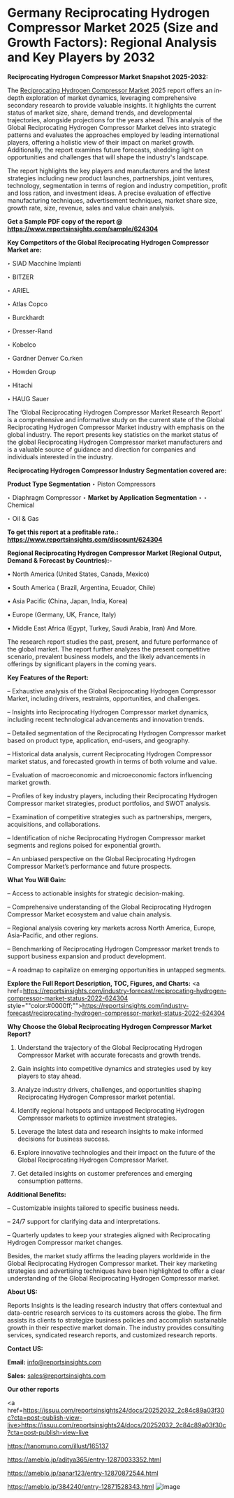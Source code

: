# Germany Reciprocating Hydrogen Compressor Market 2025 (Size and Growth Factors): Regional Analysis and Key Players by 2032

<strong>Reciprocating Hydrogen Compressor Market Snapshot 2025-2032:</strong>

The <a href=https://www.reportsinsights.com/sample/624304>Reciprocating Hydrogen Compressor Market</a> 2025 report offers an in-depth exploration of market dynamics, leveraging comprehensive secondary research to provide valuable insights. It highlights the current status of market size, share, demand trends, and developmental trajectories, alongside projections for the years ahead. This analysis of the Global Reciprocating Hydrogen Compressor Market delves into strategic patterns and evaluates the approaches employed by leading international players, offering a holistic view of their impact on market growth. Additionally, the report examines future forecasts, shedding light on opportunities and challenges that will shape the industry's landscape.

The report highlights the key players and manufacturers and the latest strategies including new product launches, partnerships, joint ventures, technology, segmentation in terms of region and industry competition, profit and loss ration, and investment ideas. A precise evaluation of effective manufacturing techniques, advertisement techniques, market share size, growth rate, size, revenue, sales and value chain analysis.

<strong>Get a Sample PDF copy of the report @ <a href=https://www.reportsinsights.com/sample/624304 style=color:#0000ff;>https://www.reportsinsights.com/sample/624304</a></strong>

<strong>Key Competitors of the Global Reciprocating Hydrogen Compressor Market are:</strong>

‣ SIAD Macchine Impianti

‣ BITZER

‣ ARIEL

‣ Atlas Copco

‣ Burckhardt

‣ Dresser-Rand

‣ Kobelco

‣ Gardner Denver
 Co.rken

‣ Howden Group

‣ Hitachi

‣ HAUG Sauer

The ‘Global Reciprocating Hydrogen Compressor Market Research Report’ is a comprehensive and informative study on the current state of the Global Reciprocating Hydrogen Compressor Market industry with emphasis on the global industry. The report presents key statistics on the market status of the global Reciprocating Hydrogen Compressor market manufacturers and is a valuable source of guidance and direction for companies and individuals interested in the industry.

<strong>Reciprocating Hydrogen Compressor Industry Segmentation covered are:</strong>

<strong>Product Type Segmentation</strong>
‣
Piston Compressors

‣ Diaphragm Compressor
‣ 
<strong>Market by Application Segmentation</strong>
‣
‣  Chemical

‣ Oil & Gas

<strong>To get this report at a profitable rate.: <a href=https://www.reportsinsights.com/discount/624304 style=color:#0000ff;>https://www.reportsinsights.com/discount/624304</a></strong>

<strong>Regional Reciprocating Hydrogen Compressor Market (Regional Output, Demand &amp; Forecast by Countries):-</strong>

• North America (United States, Canada, Mexico)

• South America ( Brazil, Argentina, Ecuador, Chile)

• Asia Pacific (China, Japan, India, Korea)

• Europe (Germany, UK, France, Italy)

• Middle East Africa (Egypt, Turkey, Saudi Arabia, Iran) And More.

The research report studies the past, present, and future performance of the global market. The report further analyzes the present competitive scenario, prevalent business models, and the likely advancements in offerings by significant players in the coming years.

<strong>Key Features of the Report:</strong>

– Exhaustive analysis of the Global Reciprocating Hydrogen Compressor Market, including drivers, restraints, opportunities, and challenges.

– Insights into Reciprocating Hydrogen Compressor market dynamics, including recent technological advancements and innovation trends.

– Detailed segmentation of the Reciprocating Hydrogen Compressor market based on product type, application, end-users, and geography.

– Historical data analysis, current Reciprocating Hydrogen Compressor market status, and forecasted growth in terms of both volume and value.

– Evaluation of macroeconomic and microeconomic factors influencing market growth.

– Profiles of key industry players, including their Reciprocating Hydrogen Compressor market strategies, product portfolios, and SWOT analysis.

– Examination of competitive strategies such as partnerships, mergers, acquisitions, and collaborations.

– Identification of niche Reciprocating Hydrogen Compressor market segments and regions poised for exponential growth.

– An unbiased perspective on the Global Reciprocating Hydrogen Compressor Market’s performance and future prospects.

<strong>What You Will Gain:</strong>

– Access to actionable insights for strategic decision-making.

– Comprehensive understanding of the Global Reciprocating Hydrogen Compressor Market ecosystem and value chain analysis.

– Regional analysis covering key markets across North America, Europe, Asia-Pacific, and other regions.

– Benchmarking of Reciprocating Hydrogen Compressor market trends to support business expansion and product development.

– A roadmap to capitalize on emerging opportunities in untapped segments.

<strong>Explore the Full Report Description, TOC, Figures, and Charts:</strong>
<a href=https://reportsinsights.com/industry-forecast/reciprocating-hydrogen-compressor-market-status-2022-624304 style=""color:#0000ff;"">https://reportsinsights.com/industry-forecast/reciprocating-hydrogen-compressor-market-status-2022-624304</a>

<strong>Why Choose the Global Reciprocating Hydrogen Compressor Market Report?</strong>

1. Understand the trajectory of the Global Reciprocating Hydrogen Compressor Market with accurate forecasts and growth trends.

2. Gain insights into competitive dynamics and strategies used by key players to stay ahead.

3. Analyze industry drivers, challenges, and opportunities shaping Reciprocating Hydrogen Compressor market potential.

4. Identify regional hotspots and untapped Reciprocating Hydrogen Compressor markets to optimize investment strategies.

5. Leverage the latest data and research insights to make informed decisions for business success.

6. Explore innovative technologies and their impact on the future of the Global Reciprocating Hydrogen Compressor Market.

7. Get detailed insights on customer preferences and emerging consumption patterns.

<strong>Additional Benefits:</strong>

– Customizable insights tailored to specific business needs.

– 24/7 support for clarifying data and interpretations.

– Quarterly updates to keep your strategies aligned with Reciprocating Hydrogen Compressor market changes.

Besides, the market study affirms the leading players worldwide in the Global Reciprocating Hydrogen Compressor market. Their key marketing strategies and advertising techniques have been highlighted to offer a clear understanding of the Global Reciprocating Hydrogen Compressor market.

<strong><strong>About US</strong>:</strong>

Reports Insights is the leading research industry that offers contextual and data-centric research services to its customers across the globe. The firm assists its clients to strategize business policies and accomplish sustainable growth in their respective market domain. The industry provides consulting services, syndicated research reports, and customized research reports.

<strong>Contact US:</strong>

<p class=><b>Email:</b> <a href=mailto:info@reportsinsights.com>info@reportsinsights.com</a></p>
<p class=><b>Sales:</b> <a href=mailto:sales@reportsinsights.com>sales@reportsinsights.com</a></p>

<strong>Our other reports</strong>

<a href=https://issuu.com/reportsinsights24/docs/20252032_2c84c89a03f30c?cta=post-publish-view-live>https://issuu.com/reportsinsights24/docs/20252032_2c84c89a03f30c?cta=post-publish-view-live</a>

<a href=https://tanomuno.com/illust/165137>https://tanomuno.com/illust/165137</a>

<a href=https://ameblo.jp/aditya365/entry-12870033352.html>https://ameblo.jp/aditya365/entry-12870033352.html</a>

<a href=https://ameblo.jp/aanar123/entry-12870872544.html>https://ameblo.jp/aanar123/entry-12870872544.html</a>

<a href=https://ameblo.jp/384240/entry-12871528343.html>https://ameblo.jp/384240/entry-12871528343.html</a>
![image](https://github.com/user-attachments/assets/3278f781-34d1-42d5-883c-126eaa552a63)
